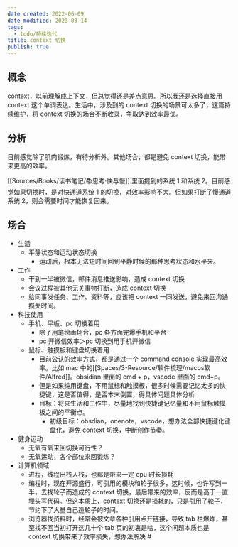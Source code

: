 ```yaml
---
date created: 2022-06-09
date modified: 2023-03-14
tags:
  - todo/持续迭代
title: context 切换
publish: true
---
```


## 概念

context，以前理解成上下文，但总觉得还是差点意思。所以我还是选择直接用 context 这个单词表达。生活中，涉及到的 context 切换的场景可太多了，这篇持续维护，将 context 切换的场合不断收录，争取达到效率最优。

## 分析

目前感觉除了肌肉锻炼，有待分析外。其他场合，都是避免 context 切换，能带来更高的效率。

[[Sources/Books/读书笔记/📚思考·快与慢]] 里面提到的系统 1 和系统 2。目前感觉如果切换时，是对快通道系统 1 的切换，对效率影响不大。但如果打断了慢通道系统 2，则会需要时间才能恢复回来。

## 场合

- 生活
	- 平静状态和运动状态切换
		- 运动后，根本无法短时间回到平静时候的那种思考状态和水平来。
- 工作
	- 干到一半被微信，邮件消息推送影响，造成 context 切换
	- 会议过程被其他无关事物打断，造成 context 切换
	- 给同事发任务、工作、资料等，应该把 context 一同发送，避免来回沟通损失时间。
- 科技使用
	- 手机、平板、pc 切换着用
		- 除了用笔绘画场合，pc 各方面完爆手机和平台
		- pc 开微信效率＞pc 切换到用手机开微信
	- 鼠标、触摸板和键盘切换着用
		- 目前公认的效率方式，都是通过一个 command console 实现最高效率。比如 mac 中的[[Spaces/3-Resource/软件梳理/macos软件/Alfred]]。obsidian 里面的 cmd + p，vscode 里面的 cmd+p。
		- 但是如果纯用键盘，不用鼠标和触摸板，很多时候需要记忆太多的快捷键，这是否值得，是否本末倒置，得具体问题具体分析
		- 目标：将来生活和工作中，尽量地找到快捷键记忆量和不用鼠标触摸板之间的平衡点。
			- 初级目标：obsdian，onenote，vscode，想办法全部快捷键化键盘化，避免 context 切换，中断创作节奏。
- 健身运动
	- 无氧有氧来回切换可行性？
	- 无氧运动，各个部位来回锻炼？
- 计算机领域
	- 进程，线程出栈入栈，也都是带来一定 cpu 时长损耗
	- 编程时，现在开源盛行，可引用的模块和轮子很多，这时候，也许写到一半，去找轮子而造成的 context 切换，最后带来的效率，反而是高于一直埋头写代码。但这本质上，context 切换还是损耗的，只是引用了轮子，节约下了大量自己造轮子的时间。
	- 浏览器找资料时，经常会被文章各种引用点开链接，导致 tab 栏爆炸，甚至找不回当初打开这几十个 tab 页的初衷是啥，这个问题本质也是 context 切换带来了效率损失，想办法解决 #